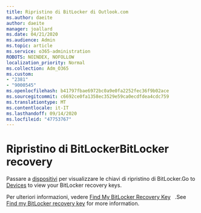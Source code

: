 ```yaml
---
title: Ripristino di BitLocker di Outlook.com
ms.author: daeite
author: daeite
manager: joallard
ms.date: 04/21/2020
ms.audience: Admin
ms.topic: article
ms.service: o365-administration
ROBOTS: NOINDEX, NOFOLLOW
localization_priority: Normal
ms.collection: Adm_O365
ms.custom:
- "2381"
- "9000545"
ms.openlocfilehash: b41797fbae6972bc0a9e0fa2252fec36f9b02ace
ms.sourcegitcommit: c6692ce0fa1358ec3529e59ca0ecdfdea4cdc759
ms.translationtype: MT
ms.contentlocale: it-IT
ms.lasthandoff: 09/14/2020
ms.locfileid: "47753767"
---
```

# <a name="bitlocker-recovery"></a><span data-ttu-id="24f94-102">Ripristino di BitLocker</span><span class="sxs-lookup"><span data-stu-id="24f94-102">BitLocker recovery</span></span>

<span data-ttu-id="24f94-103">Passare a [dispositivi](https://account.microsoft.com/devices/recoverykey) per visualizzare le chiavi di ripristino di BitLocker.</span><span class="sxs-lookup"><span data-stu-id="24f94-103">Go to [Devices](https://account.microsoft.com/devices/recoverykey) to view your BitLocker recovery keys.</span></span>

<span data-ttu-id="24f94-104">Per ulteriori informazioni, vedere [Find My BitLocker Recovery Key](https://support.microsoft.com/help/4026181)   .</span><span class="sxs-lookup"><span data-stu-id="24f94-104">See [Find my BitLocker recovery key](https://support.microsoft.com/help/4026181) for more information.</span></span>